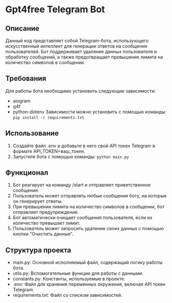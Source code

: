 # Gpt4free Telegram Bot

## Описание
Данный код представляет собой Telegram-бота, использующего искусственный интеллект для генерации ответов на сообщения пользователей. 
Бот поддерживает удаление данных пользователя и обработку сообщений, а также предотвращает превышение лимита на количество символов в сообщении.

## Требования
Для работы бота необходимо установить следующие зависимости:
* aiogram
* g4f
* python-dotenv
Зависимости можно установить с помощью команды:
```pip install -r requirements.txt```

## Использование
1. Создайте файл .env и добавьте в него свой API токен Telegram в формате API_TOKEN=ваш_токен.
2. Запустите бота с помощью команды:
```python main.py```

## Функционал
1. Бот реагирует на команду /start и отправляет приветственное сообщение.
2. Пользователь может отправлять любые сообщения боту, на которые он генерирует ответы.
3. При превышении лимита на количество символов в сообщении, бот отправляет предупреждение.
4. Бот автоматически очищает сообщения пользователя, если их количество превышает лимит.
5. Пользователь может запросить удаление своих данных с помощью кнопки "Очистить данные".

## Структура проекта
* main.py: Основной исполняемый файл, содержащий логику работы бота.
* utils.py: Вспомогательные функции для работы с данными.
* constants.py: Константы, используемые в проекте.
* .env: Файл для хранения переменных окружения, включая API токен Telegram.
* requirements.txt: Файл со списком зависимостей.
